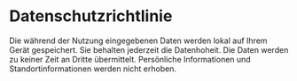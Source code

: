 # Datenschutzrichtlinie
Die während der Nutzung eingegebenen Daten werden lokal auf Ihrem Gerät gespeichert. Sie behalten jederzeit die Datenhoheit. Die Daten werden zu keiner Zeit an Dritte übermittelt. Persönliche Informationen und Standortinformationen werden nicht erhoben.
